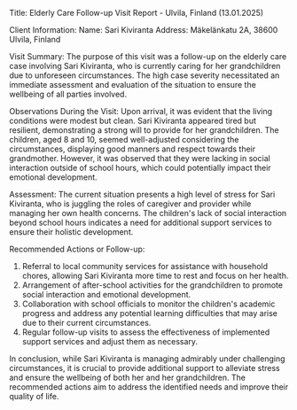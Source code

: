  Title: Elderly Care Follow-up Visit Report - Ulvila, Finland (13.01.2025)

Client Information:
Name: Sari Kiviranta
Address: Mäkelänkatu 2A, 38600 Ulvila, Finland

Visit Summary:
The purpose of this visit was a follow-up on the elderly care case involving Sari Kiviranta, who is currently caring for her grandchildren due to unforeseen circumstances. The high case severity necessitated an immediate assessment and evaluation of the situation to ensure the wellbeing of all parties involved.

Observations During the Visit:
Upon arrival, it was evident that the living conditions were modest but clean. Sari Kiviranta appeared tired but resilient, demonstrating a strong will to provide for her grandchildren. The children, aged 8 and 10, seemed well-adjusted considering the circumstances, displaying good manners and respect towards their grandmother. However, it was observed that they were lacking in social interaction outside of school hours, which could potentially impact their emotional development.

Assessment:
The current situation presents a high level of stress for Sari Kiviranta, who is juggling the roles of caregiver and provider while managing her own health concerns. The children's lack of social interaction beyond school hours indicates a need for additional support services to ensure their holistic development.

Recommended Actions or Follow-up:
1. Referral to local community services for assistance with household chores, allowing Sari Kiviranta more time to rest and focus on her health.
2. Arrangement of after-school activities for the grandchildren to promote social interaction and emotional development.
3. Collaboration with school officials to monitor the children's academic progress and address any potential learning difficulties that may arise due to their current circumstances.
4. Regular follow-up visits to assess the effectiveness of implemented support services and adjust them as necessary.

In conclusion, while Sari Kiviranta is managing admirably under challenging circumstances, it is crucial to provide additional support to alleviate stress and ensure the wellbeing of both her and her grandchildren. The recommended actions aim to address the identified needs and improve their quality of life.